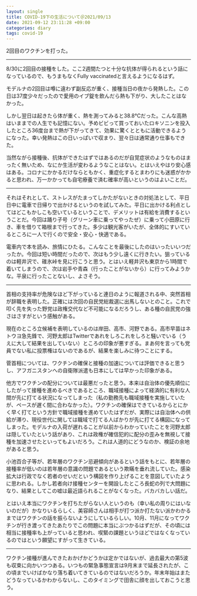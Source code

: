 ```yaml
---
layout: single
title: COVID-19下の生活について＠2021/09/13
date: 2021-09-12 23:11:28 +09:00
categories: diary
tags: covid-19
---
```


2回目のワクチンを打った。

----

8/30に2回目の接種をした。ここ2週間たつと十分な抗体が得られるという話になっているので、もうまもなくFully vaccinatedと言えるようになるはず。

モデルナの2回目は噂に違わず副反応が重く、接種当日の夜から発熱した。この日は37度少々だったので愛用のイブ錠を飲んだら熱も下がり、大したことはなかった。

しかし翌日は起きたら体が重く、熱を測ってみると38.8℃だった。こんな高熱はいままでの人生でも記憶にない。予めビビって買っておいたロキソニンを投入したところ36度台まで熱が下がってきて、効果に驚くとともに活動できるようになった。幸い発熱はこの日いっぱいで収まり、翌々日は通常通り仕事もできた。

当然ながら接種後、抗体ができたはずではあるのだが自覚症状のようなものはまったく無いため、なにか生活が変わるようなことはない。とはいえやはり安心感はある。コロナにかかるだけならともかく、重症化するとまわりにも迷惑がかかると思われ、万一かかっても自宅療養で済む確率が高いというのはよいことだ。

----

それはそれとして、ストレスがたまってしかたがないときの対処法として、平日日中に電車で日帰りで出かけるというのを試してみた。平日に出かける利点としてはどこもかしこも空いているということで、デメリットは有給を消費するということだ。今回は踊り子号（グリーン車に乗ってやったぜ）に乗って小田原に行き、車を借りて箱根まで行ってきた。多少は観光客がいたが、全体的にすいているところに一人で行くので安全・安心・快適である。

電車内で本を読み、旅情にひたる。こんなことを最後にしたのはいったいいつだったか。今回は短い時間だったので、次はもう少し遠くに行きたい。狙っているのは軽井沢で、碓氷峠を見に行こうと思う。とはいえ軽井沢も東京から1時間で着いてしまうので、次は岩手や青森（行ったことがないから）に行ってみようかな。平泉に行ったことないし、よさそう。

----

首相の支持率が危険なほど下がっていると連日のように報道される中、突然首相が辞職を表明した。正確には次回の自民党総裁選に出馬しないとのこと。これで叩く先を失った野党は政権交代など不可能になるだろうし、ある種の自民党の強さはさすがという感触がある。

現在のところ立候補を表明しているのは岸田、高市、河野である。高市早苗はネトウヨ急先鋒で、河野太郎はTwitterであれをしろこれをしろと騒いでいる（うえに大して結果を出していない）ところの印象が悪すぎる。まあ何を言っても党員でない私に投票権はないのであるが、結果を楽しみに待つことにする。

菅首相については、ワクチンの確保と接種の加速については評価できると思うし、アフガニスタンへの自衛隊派遣も日本にしては早かった印象がある。

他方でワクチンの配分については最悪だったと思う。本来は自治体の優先順位にしたがって接種を進めるべきであるところ、職域接種によって経済的に有利な人間が先に打てる状況になってしまった（私の勤務先も職域接種を実施していたが、ペースが遅く間に合わなかった）。ワクチンの確保はできているからとにかく早く打てという方針で職域接種を進めていたはずだが、実際には自治体への供給が滞り、現役世代に関しては職域で打てる人ばかりが先に打てる構図になってしまった。モデルナの入荷が遅れることが以前からわかっていたことを河野太郎は隠していたという話があり、これは政権が確信犯的に配分の歪みを無視して接種を加速させたといってもよいだろう。これは人道的にどうなのか、検証の余地があると思う。

小池百合子等が、若年層のワクチン忌避傾向があるという話をもとに、若年層の接種率が低いのは若年層の意識の問題であるという欺瞞を垂れ流していた。感染拡大は行政でなく若者のせいだという構図を作り上げることを意図していたように思われる。しかし若者向け接種センターを開設したところ長蛇の列で大問題になり、結果としてこの嘘は最近語られることがなくなった。バカバカしい話だ。

とはいえ本当にワクチンを打ちたがらない人というのも（幸い私の周りにはいないのだが）かなりいるらしく、美容師さんは相手が打つ派か打たない派かわかるまではワクチンの話を振らないようにしているらしい。10月、11月になってワクチンが行き渡ってきたあたりでこの問題に本当にぶつかるはずだが、その頃には相当に接種率も上がっていると思われ、喫緊の課題というほどではなくなっているのではという願望にすがって生きている。

----

ワクチン接種が進んできたおかげかどうかは定かではないが、過去最大の第5波も収束に向かいつつある。いつもの緊急事態宣言は9月末まで延長されたが、この頃までいけばかなり落ち着いてきているのではないだろうか。年末年始はまたどうなっているかわからないし、このタイミングで田舎に顔を出しておこうと思う。










